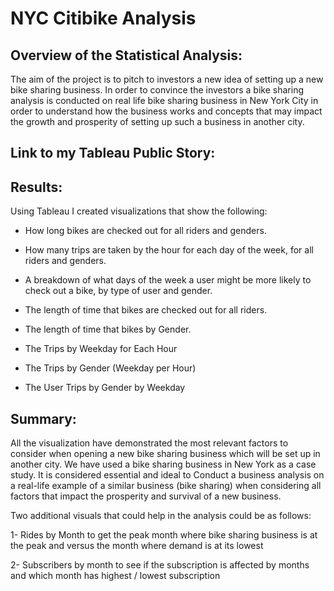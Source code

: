 # NYC Citibike Analysis

## Overview of the Statistical Analysis:
The aim of the project is to pitch to investors a new idea of setting up a new bike sharing business. In order to convince the investors a bike sharing analysis is conducted on real life bike sharing business in New York City in order to understand how the business works and concepts that may impact the growth and prosperity of setting up such a business in another city.

## Link to my Tableau Public Story:

## Results:

Using Tableau I created visualizations that show the following:

- How long bikes are checked out for all riders and genders.

- How many trips are taken by the hour for each day of the week, for all riders and genders.

- A breakdown of what days of the week a user might be more likely to check out a bike, by type of user and gender.

- The length of time that bikes are checked out for all riders.

- The length of time that bikes by Gender.

- The Trips by Weekday for Each Hour 

- The Trips by Gender (Weekday per Hour)

- The User Trips by Gender by Weekday


## Summary: 

All the visualization have demonstrated the most relevant factors to consider when opening a new bike sharing business which will be set up in another city. We have used a bike sharing business in New York as a case study. It is considered essential and ideal to Conduct a business analysis on a real-life example of a similar business (bike sharing) when considering all factors that impact the prosperity and survival of a new business.

Two additional visuals that could help in the analysis could be as follows:

1- Rides by Month to get the peak month where bike sharing business is at the peak and versus the month where demand is at its lowest

2- Subscribers by month to see if the subscription is affected by months and which month has highest / lowest subscription

